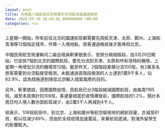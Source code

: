 ```yaml
---
layout: post
title: 內地逾八成前往北京旅客於分流點未能通過檢測
date: 2020-03-30 16:43:01.000000000 +08:00
categories: rss
---
```


上星期一開始，所有前往北京的國運航班都需要先飛抵天津、太原、鄭州、上海和青海等12個指定城市，作第一入境地點，旅客通過檢疫後才能再飛北京。

中國民用航空局運輸司二級巡視員靳軍號表示，安排分兩個階段，由3月20日開始，已安排7個到北京的國際航班，要先分流到天津、太原和呼和浩特的機場，上星期一再增加分流的機場至12個。截至昨天，2個階段累積分流100班，有2萬多名旅客需要到分流點接受檢測，未能通過首階段檢測的人士達到1萬9千多人，佔82.9%，認為措施達到降低北京輸入個案風險的目的。

另外，靳軍號說，因應國際疫情，民航局已分3階段縮減國際航班，由每周1165班，減至本周預計的108班，客運量相當於疫情爆發前，國際航班的1.2%，預計本周日均入境人數亦因航班減少，由2萬5千人再減到4千人。

他表示，108班航班中，到北京、上海和廣州等航空樞杻地的總航班量，亦減至61班，較以往減少89%，而由於全球疫情加速蔓延，來華航班遞減，對海外留學生的影響較大。
